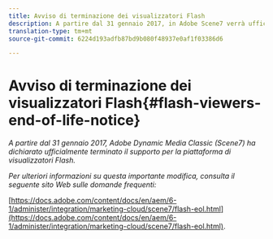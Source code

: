 ```yaml
---
title: Avviso di terminazione dei visualizzatori Flash
description: A partire dal 31 gennaio 2017, in Adobe Scene7 verrà ufficialmente terminato il supporto per la piattaforma di visualizzazione Flash.
translation-type: tm+mt
source-git-commit: 6224d193adfb87bd9b080f48937e0af1f03386d6

---
```



# Avviso di terminazione dei visualizzatori Flash{#flash-viewers-end-of-life-notice}

*A partire dal 31 gennaio 2017, Adobe Dynamic Media Classic (Scene7) ha dichiarato ufficialmente terminato il supporto per la piattaforma di visualizzatori Flash.*

*Per ulteriori informazioni su questa importante modifica, consulta il seguente sito Web sulle domande frequenti:*

[https://docs.adobe.com/content/docs/en/aem/6-1/administer/integration/marketing-cloud/scene7/flash-eol.html](https://docs.adobe.com/content/docs/en/aem/6-1/administer/integration/marketing-cloud/scene7/flash-eol.html).
